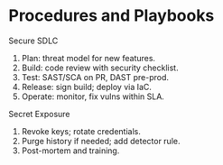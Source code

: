 # Procedures and Playbooks
Secure SDLC
1. Plan: threat model for new features.
2. Build: code review with security checklist.
3. Test: SAST/SCA on PR, DAST pre-prod.
4. Release: sign build; deploy via IaC.
5. Operate: monitor, fix vulns within SLA.

Secret Exposure
1. Revoke keys; rotate credentials.
2. Purge history if needed; add detector rule.
3. Post-mortem and training.
